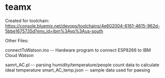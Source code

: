 # teamx
Created for toolchain: https://console.bluemix.net/devops/toolchains/4e602004-6161-4615-962d-5bbe1675735d?env_id=ibm%3Ayp%3Aus-south



Other Files:

connectToWatson.ino -- Hardware program to connect ESP8266 to IBM Cloud Watson

samrt_AC.pl -- parsing humidity/temperature/people count data to calculate ideal temperature
smart_AC_temp.json -- sample data used for paesing


